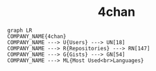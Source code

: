 <h1 align="center">4chan</h1>

```mermaid
graph LR
COMPANY_NAME{4chan}
COMPANY_NAME ---> U{Users} ---> UN[18]
COMPANY_NAME ---> R{Repositories} ---> RN[147]
COMPANY_NAME ---> G{Gists} ---> GN[54]
COMPANY_NAME ---> ML{Most Used<br>Languages}
```
